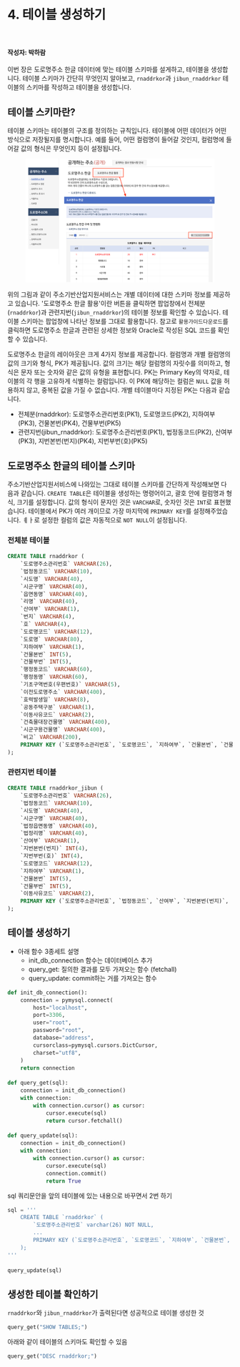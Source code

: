 # 4. 테이블 생성하기

<br>

#### 작성자: 박하람

이번 장은 도로명주소 한글 데이터에 맞는 테이블 스키마를 설게하고, 테이블을 생성합니다. 테이블 스키마가 간단히 무엇인지 알아보고, `rnaddrkor`과 `jibun_rnaddrkor` 테이블의 스키마를 작성하고 테이블을 생성합니다.

## 테이블 스키마란?

테이블 스키마는 테이블의 구조를 정의하는 규칙입니다. 테이블에 어떤 데이터가 어떤 방식으로 저장될지를 명시합니다. 예를 들어, 어떤 컬럼명이 들어갈 것인지, 컬럼명에 들어갈 값의 형식은 무엇인지 등이 설정됩니다.

<figure class="flex flex-col items-center justify-center">
    <img src="../img/5-1-public-juso-data.png" title="juso.go.kr guide">
</figure>

위의 그림과 같이 주소기반산업지원서비스는 개별 데이터에 대한 스키마 정보를 제공하고 있습니다. '도로명주소 한글 활용'이란 버튼을 클릭하면 팝업창에서 전체분(`rnaddrkor`)과 관련지번(`jibun_rnaddrkor`)의 테이블 정보를 확인할 수 있습니다. 테이블 스키마는 팝업창에 나타난 정보를 그대로 활용합니다. 참고로 `활용가이드다운로드`를 클릭하면 도로명주소 한글과 관련된 상세한 정보와 Oracle로 작성된 SQL 코드를 확인할 수 있습니다.

도로명주소 한글의 레이아웃은 크게 4가지 정보를 제공합니다. 컬럼명과 개별 컬럼명의 값의 크기와 형식, PK가 제공됩니다. 값의 크기는 해당 컬럼명의 자릿수를 의미하고, 형식은 문자 또는 숫자와 같은 값의 유형을 표현합니다. PK는 Primary Key의 약자로, 테이블의 각 행을 고유하게 식별하는 컬럼입니다. 이 PK에 해당하는 컬럼은 `NULL` 값을 허용하지 않고, 중복된 값을 가질 수 없습니다. 개별 테이블마다 지정된 PK는 다음과 같습니다.

- 전체분(rnaddrkor): 도로명주소관리번호(PK1), 도로명코드(PK2), 지하여부(PK3), 건물본번(PK4), 건물부번(PK5)
- 관련지번(jibun_rnaddrkor): 도로명주소관리번호(PK1), 법정동코드(PK2), 산여부(PK3), 지번본번(번지)(PK4), 지번부번(호)(PK5)

## 도로명주소 한글의 테이블 스키마

주소기반산업지원서비스에 나와있는 그대로 테이블 스키마를 간단하게 작성해보면 다음과 같습니다. `CREATE TABLE`은 테이블을 생성하는 명령어이고, 괄호 안에 컬럼명과 형식, 크기를 설정합니다. 값의 형식이 문자인 것은 `VARCHAR`로, 숫자인 것은 `INT`로 표현했습니다. 테이블에서 PK가 여러 개이므로 가장 마지막에 `PRIMARY KEY`를 설정해주었습니다. ㅖㅏ로 설정한 컬럼의 값은 자동적으로 `NOT NULL`이 설정됩니다.

### 전체분 테이블

```sql
CREATE TABLE rnaddrkor (
    `도로명주소관리번호` VARCHAR(26),
    `법정동코드` VARCHAR(10),
    `시도명` VARCHAR(40),
    `시군구명` VARCHAR(40),
    `읍면동명` VARCHAR(40),
    `리명` VARCHAR(40),
    `산여부` VARCHAR(1),
    `번지` VARCHAR(4),
    `호` VARCHAR(4),
    `도로명코드` VARCHAR(12),
    `도로명` VARCHAR(80),
    `지하여부` VARCHAR(1),
    `건물본번` INT(5),
    `건물부번` INT(5),
    `행정동코드` VARCHAR(60),
    `행정동명` VARCHAR(60),
    `기초구역번호(우편번호)` VARCHAR(5),
    `이전도로명주소` VARCHAR(400),
    `효력발생일` VARCHAR(8),
    `공동주택구분` VARCHAR(1),
    `이동사유코드` VARCHAR(2),
    `건축물대장건물명` VARCHAR(400),
    `시군구용건물명` VARCHAR(400),
    `비고` VARCHAR(200),
    PRIMARY KEY (`도로명주소관리번호`, `도로명코드`, `지하여부`, `건물본번`, `건물부번`)
);
```

### 관련지번 테이블

```sql
CREATE TABLE rnaddrkor_jibun (
    `도로명주소관리번호` VARCHAR(26),
    `법정동코드` VARCHAR(10),
    `시도명` VARCHAR(40),
    `시군구명` VARCHAR(40),
    `법정읍면동명` VARCHAR(40),
    `법정리명` VARCHAR(40),
    `산여부` VARCHAR(1),
    `지번본번(번지)` INT(4),
    `지번부번(호)` INT(4),
    `도로명코드` VARCHAR(12),
    `지하여부` VARCHAR(1),
    `건물본번` INT(5),
    `건물부번` INT(5),
    `이동사유코드` VARCHAR(2),
    PRIMARY KEY (`도로명주소관리번호`, `법정동코드`, `산여부`, `지번본번(번지)`, `지번부번(호)`)
);
```

## 테이블 생성하기

- 아래 함수 3종세트 설명
  - init_db_connection 함수는 데이터베이스 추가
  - query_get: 질의한 결과를 모두 가져오는 함수 (fetchall)
  - query_update: commit하는 거를 가져오는 함수

```py
def init_db_connection():
    connection = pymysql.connect(
        host="localhost",
        port=3306,
        user="root",
        password="root",
        database="address",
        cursorclass=pymysql.cursors.DictCursor,
        charset="utf8",
    )
    return connection

def query_get(sql):
    connection = init_db_connection()
    with connection:
        with connection.cursor() as cursor:
            cursor.execute(sql)
            return cursor.fetchall()

def query_update(sql):
    connection = init_db_connection()
    with connection:
        with connection.cursor() as cursor:
            cursor.execute(sql)
            connection.commit()
            return True
```

sql 쿼리문안을 앞의 테이블에 있는 내용으로 바꾸면서 2번 하기

```py
sql = '''
    CREATE TABLE `rnaddrkor` (
        `도로명주소관리번호` varchar(26) NOT NULL,
        ...
        PRIMARY KEY (`도로명주소관리번호`, `도로명코드`, `지하여부`, `건물본번`, `건물부번`)
    );
'''

query_update(sql)
```

## 생성한 테이블 확인하기

`rnaddrkor`와 `jibun_rnaddrkor`가 출력된다면 성공적으로 테이블 생성한 것

```py
query_get("SHOW TABLES;")
```

아래와 같이 테이블의 스키마도 확인할 수 있음

```py
query_get("DESC rnaddrkor;")
```
